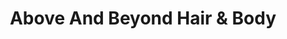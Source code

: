 ---
title: "Above And Beyond Hair & Body"
url: /lake-placid/above-and-beyond-hair-and-body/
shop: beauty
---